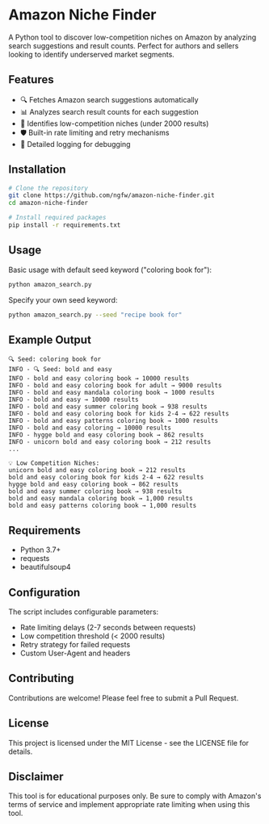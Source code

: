 # Amazon Niche Finder

A Python tool to discover low-competition niches on Amazon by analyzing search suggestions and result counts. Perfect for authors and sellers looking to identify underserved market segments.

## Features

- 🔍 Fetches Amazon search suggestions automatically
- 📊 Analyzes search result counts for each suggestion
- 🎯 Identifies low-competition niches (under 2000 results)
- 🛡️ Built-in rate limiting and retry mechanisms
- 📝 Detailed logging for debugging

## Installation

```bash
# Clone the repository
git clone https://github.com/ngfw/amazon-niche-finder.git
cd amazon-niche-finder

# Install required packages
pip install -r requirements.txt
```

## Usage

Basic usage with default seed keyword ("coloring book for"):
```bash
python amazon_search.py
```

Specify your own seed keyword:
```bash
python amazon_search.py --seed "recipe book for"
```

## Example Output

```
🔍 Seed: coloring book for
INFO - 🔍 Seed: bold and easy
INFO - bold and easy coloring book → 10000 results
INFO - bold and easy coloring book for adult → 9000 results
INFO - bold and easy mandala coloring book → 1000 results
INFO - bold and easy → 10000 results
INFO - bold and easy summer coloring book → 938 results
INFO - bold and easy coloring book for kids 2-4 → 622 results
INFO - bold and easy patterns coloring book → 1000 results
INFO - bold and easy coloring → 10000 results
INFO - hygge bold and easy coloring book → 862 results
INFO - unicorn bold and easy coloring book → 212 results
...

💡 Low Competition Niches:
unicorn bold and easy coloring book → 212 results
bold and easy coloring book for kids 2-4 → 622 results
hygge bold and easy coloring book → 862 results
bold and easy summer coloring book → 938 results
bold and easy mandala coloring book → 1,000 results
bold and easy patterns coloring book → 1,000 results
```

## Requirements

- Python 3.7+
- requests
- beautifulsoup4

## Configuration

The script includes configurable parameters:
- Rate limiting delays (2-7 seconds between requests)
- Low competition threshold (< 2000 results)
- Retry strategy for failed requests
- Custom User-Agent and headers

## Contributing

Contributions are welcome! Please feel free to submit a Pull Request.

## License

This project is licensed under the MIT License - see the LICENSE file for details.

## Disclaimer

This tool is for educational purposes only. Be sure to comply with Amazon's terms of service and implement appropriate rate limiting when using this tool.
